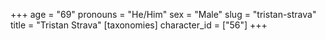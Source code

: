 +++
age = "69"
pronouns = "He/Him"
sex = "Male"
slug = "tristan-strava"
title = "Tristan Strava"
[taxonomies]
character_id = ["56"]
+++



